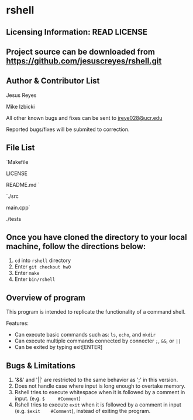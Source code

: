 rshell
======

Licensing Information: READ LICENSE
---
Project source can be downloaded from https://github.com/jesuscreyes/rshell.git
----

Author & Contributor List
-------------------------
Jesus Reyes

Mike Izbicki

All other known bugs and fixes can be sent to jreye028@ucr.edu

Reported bugs/fixes will be submited to correction.
 

File List
---------

`Makefile

LICENSE

README.md
`

`./src

main.cpp`

./tests



Once you have cloned the directory to your local machine, follow the directions below:
---------------
1. `cd` into `rshell` directory
2. Enter `git checkout hw0`
3. Enter `make`
4. Enter `bin/rshell`

Overview of program
-------------------
This program is intended to replicate the functionality of a command shell.

Features:
- Can execute basic commands such as: `ls`, `echo`, and `mkdir`
- Can execute multiple commands connected by connecter `;`, `&&`, or `||`
- Can be exited by typing exit[ENTER]

Bugs & Limitations
-----------------
1. '&&' and '||' are restricted to the same behavior as ';' in this version.
2. Does not handle case where input is long enough to overtake memory.
3. Rshell tries to execute whitespace when it is followed by a comment in input. (e.g. `$     #Comment`)
4. Rshell tries to execute `exit` when it is followed by a comment in input (e.g. `$exit    #Comment`), instead of exiting the program.

